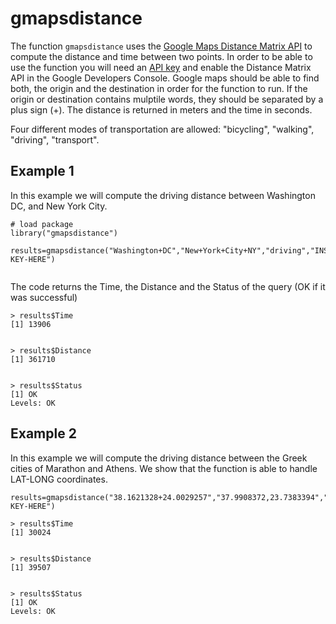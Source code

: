 gmapsdistance
=======

The function `gmapsdistance` uses the [Google Maps Distance Matrix API](https://developers.google.com/maps/documentation/distance-matrix/intro?hl=en) to compute the distance and time between two points. In order to be able to use the function you will need an [API key](https://developers.google.com/maps/documentation/distance-matrix/get-api-key#key) and enable the Distance Matrix API in the Google Developers Console. Google maps should be able to find both, the origin and the destination in order for the function to run. If the origin or destination contains mulptile words, they should be separated by a plus sign (+). The distance is returned in meters and the time in seconds. 

Four different modes of transportation are allowed: "bicycling", "walking", "driving", "transport". 

## Example 1

In this example we will compute the driving distance between Washington DC, and New York City. 

```{r}
# load package
library("gmapsdistance")

results=gmapsdistance("Washington+DC","New+York+City+NY","driving","INSERT-KEY-HERE")


``` 
The code returns the Time, the Distance and the Status of the query (OK if it was successful)
```
> results$Time
[1] 13906


> results$Distance
[1] 361710


> results$Status
[1] OK
Levels: OK

``` 
## Example 2

In this example we will compute the driving distance between the Greek cities of 
Marathon and Athens. We show that the function is able to handle LAT-LONG coordinates. 
```{r} 
results=gmapsdistance("38.1621328+24.0029257","37.9908372,23.7383394","walking","INSERT-KEY-HERE")

> results$Time
[1] 30024


> results$Distance
[1] 39507


> results$Status
[1] OK
Levels: OK

